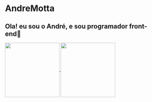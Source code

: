 # AndreMotta
<h2>Ola! eu sou o André, e sou programador front-end🚀</h2>
  <div>
  <a href="https://github.com/AndreMotta25">
  <img align="center" src="https://github-readme-stats.vercel.app/api?username=AndreMotta25&show_icons=true&theme=radical&count_private=true" height="180em"/>
  <img align="center" src="https://github-readme-stats.vercel.app/api/top-langs/?username=AndreMotta25&hide=php&theme=radical" height="180em"/>
    </a>
</div>
<!-- ![Anurag's GitHub stats]() -->
<!-- [![Top Langs]() -->
